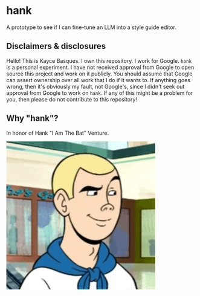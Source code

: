 # hank

A prototype to see if I can fine-tune an LLM into a style guide editor.

## Disclaimers & disclosures

Hello! This is Kayce Basques. I own this repository. I work for Google.
`hank` is a personal experiment. I have not received approval from Google
to open source this project and work on it publicly. You should assume
that Google can assert ownership over all work that I do if it wants to.
If anything goes wrong, then it's obviously my fault, not Google's, since
I didn't seek out approval from Google to work on `hank`. If any of this might
be a problem for you, then please do not contribute to this repository!

## Why "hank"?

In honor of Hank "I Am The Bat" Venture.

![Henry Allen "Hank" Venture](www/hank.png)
